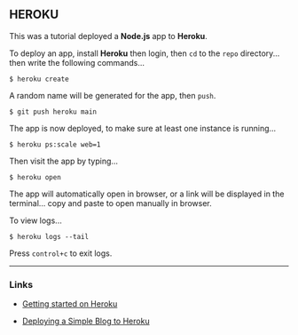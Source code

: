 ## HEROKU

This was a tutorial deployed a **Node.js** app to **Heroku**.

To deploy an app, install **Heroku** then login, then `cd` to the `repo` directory... then write the following commands...

```
$ heroku create 
```

A random name will be generated for the app, then `push`.
```
$ git push heroku main 
```

The app is now deployed, to make sure at least one instance is running...
```
$ heroku ps:scale web=1
```

Then visit the app by typing...
```
$ heroku open
```

The app will automatically open in browser, or a link will be displayed in the terminal... copy and paste to open manually in browser.

To view logs...
```
$ heroku logs --tail
```

Press `control+c` to exit logs.

---

### Links
- [Getting started on Heroku](https://devcenter.heroku.com/articles/getting-started-with-nodejs#view-logs)

- [Deploying a Simple Blog to Heroku](https://howtonode.org/deploy-blog-to-heroku)

